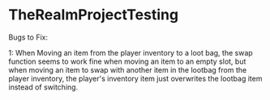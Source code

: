 # TheRealmProjectTesting

Bugs to Fix: 

1: When Moving an item from the player inventory to a loot bag, 
the swap function seems to work fine when moving an item to an empty slot, 
but when moving an item to swap with another item in the lootbag from the player inventory, 
the player's inventory item just overwrites the lootbag item instead of switching.
